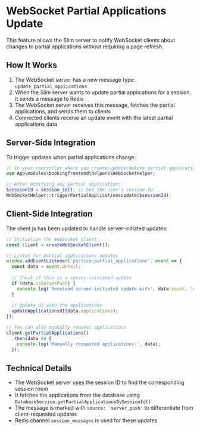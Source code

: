 # WebSocket Partial Applications Update

This feature allows the Slim server to notify WebSocket clients about changes to partial applications without requiring a page refresh.

## How It Works

1. The WebSocket server has a new message type: `update_partial_applications`
2. When the Slim server wants to update partial applications for a session, it sends a message to Redis
3. The WebSocket server receives this message, fetches the partial applications, and sends them to clients
4. Connected clients receive an update event with the latest partial applications data

## Server-Side Integration

To trigger updates when partial applications change:

```php
// In your controller where you create/update/delete partial applications
use App\modules\bookingfrontend\helpers\WebSocketHelper;

// After modifying any partial application:
$sessionId = session_id(); // Get the user's session ID
WebSocketHelper::triggerPartialApplicationsUpdate($sessionId);
```

## Client-Side Integration

The client.js has been updated to handle server-initiated updates:

```javascript
// Initialize the WebSocket client
const client = createWebSocketClient();

// Listen for partial applications updates
window.addEventListener('portico:partial_applications', event => {
  const data = event.detail;
  
  // Check if this is a server-initiated update
  if (data.isServerPush) {
    console.log('Received server-initiated update with', data.count, 'applications');
  }
  
  // Update UI with the applications
  updateApplicationsUI(data.applications);
});

// You can also manually request applications
client.getPartialApplications()
  .then(data => {
    console.log('Manually requested applications:', data);
  });
```

## Technical Details

- The WebSocket server uses the session ID to find the corresponding session room
- It fetches the applications from the database using `DatabaseService.getPartialApplicationsBySessionId()`
- The message is marked with `source: 'server_push'` to differentiate from client-requested updates
- Redis channel `session_messages` is used for these updates